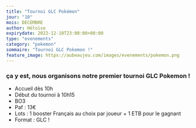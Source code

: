 ```yaml
---
title: "Tournoi GLC Pokémon"
jour: "10"
mois: DECEMBRE
author: Héloïse
expirydate: 2022-12-10T23:00:00+00:00
type: "evenements"
category: "pokemon"
sommaire: "Tournoi GLC Pokemon !"
feature_image: https://aubeaujeu.com/images/evenements/pokemon.png
---
```

### ça y est, nous organisons notre premier tournoi GLC Pokemon !

* Accueil dès 10h
* Début du tournoi à 10h15
* BO3
* Paf : 13€
* Lots : 1 booster Français au choix par joueur + 1 ETB pour le gagnant
* Format : GLC !
